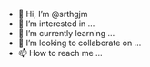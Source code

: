 - 👋 Hi, I’m @srthgjm
- 👀 I’m interested in ...
- 🌱 I’m currently learning ...
- 💞️ I’m looking to collaborate on ...
- 📫 How to reach me ...

<!---
srthgjm/srthgjm is a ✨ special ✨ repository because its `README.md` (this file) appears on your GitHub profile.
You can click the Preview link to take a look at your changes.
--->
